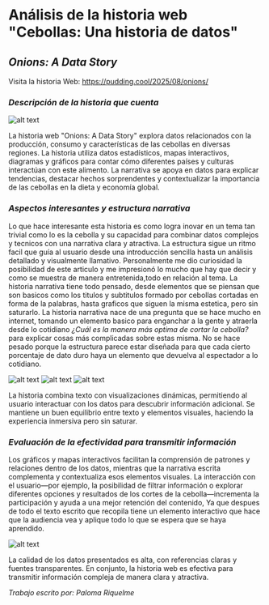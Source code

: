 # Análisis de la historia web "Cebollas: Una historia de datos"
## *Onions: A Data Story* 

Visita la historia Web: https://pudding.cool/2025/08/onions/

### *Descripción de la historia que cuenta*

![alt text](image.png)

La historia web "Onions: A Data Story" explora datos relacionados con la producción, consumo y características de las cebollas en diversas regiones. La historia utiliza datos estadísticos, mapas interactivos, diagramas y gráficos para contar cómo diferentes países y culturas interactúan con este alimento. La narrativa se apoya en datos para explicar tendencias, destacar hechos sorprendentes y contextualizar la importancia de las cebollas en la dieta y economía global.

### *Aspectos interesantes y estructura narrativa*
Lo que hace interesante esta historia es como logra inovar en un tema tan trivial como lo es la cebolla y su capacidad para combinar datos complejos y tecnicos con una narrativa clara y atractiva. La estructura sigue un ritmo facil que guía al usuario desde una introducción sencilla hasta un análisis detallado y visualmente llamativo. Personalmente me dio curiosidad la posibilidad de este articulo y me impresionó lo mucho que hay que decir y como se muestra de manera entretenida,todo en relación al tema. La historia narrativa tiene todo pensado, desde elementos que se piensan que son basicos como los titulos y subtitulos formado por cebollas cortadas en forma de la palabras, hasta graficos que siguen la misma estetica, pero sin saturarlo. 
La historia narrativa nace de una pregunta que se hace mucho en internet, tomando un elemento basico para enganchar a la gente y atraerla desde lo cotidiano _¿Cuál es la manera más optima de cortar la cebolla?_ para explicar cosas más complicadas sobre estas misma. No se hace pesado porque la estructura parece estar diseñada para que cada cierto porcentaje de dato duro haya un elemento que devuelva al espectador a lo cotidiano.  

![alt text](image-1.png)
![alt text](image-3.png)
![alt text](image-4.png)

La historia combina texto con visualizaciones dinámicas, permitiendo al usuario interactuar con los datos para descubrir información adicional. Se mantiene un buen equilibrio entre texto y elementos visuales, haciendo la experiencia inmersiva pero sin saturar.

### *Evaluación de la efectividad para transmitir información*
Los gráficos y mapas interactivos facilitan la comprensión de patrones y relaciones dentro de los datos, mientras que la narrativa escrita complementa y contextualiza esos elementos visuales. La interacción con el usuario—por ejemplo, la posibilidad de filtrar información o explorar diferentes opciones y resultados de los cortes de la cebolla—incrementa la participación y ayuda a una mejor retención del contenido, Ya que despues de todo el texto escrito que recopila tiene un elemento interactivo que hace que la audiencia vea y aplique todo lo que se espera que se haya aprendido. 

![alt text](image-2.png)

La calidad de los datos presentados es alta, con referencias claras y fuentes transparentes. En conjunto, la historia web es efectiva para transmitir información compleja de manera clara y atractiva.

_Trabajo escrito por: Paloma Riquelme_

